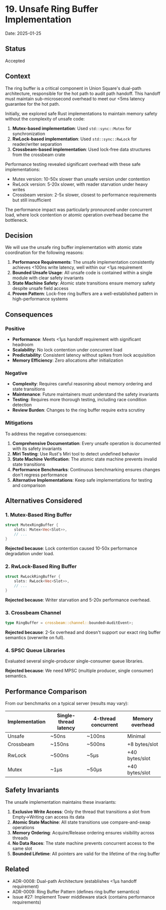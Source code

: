 # 19. Unsafe Ring Buffer Implementation

Date: 2025-01-25

## Status

Accepted

## Context

The ring buffer is a critical component in Union Square's dual-path architecture, responsible for the hot path to audit path handoff. This handoff must maintain sub-microsecond overhead to meet our <5ms latency guarantee for the hot path.

Initially, we explored safe Rust implementations to maintain memory safety without the complexity of unsafe code:

1. **Mutex-based implementation**: Used `std::sync::Mutex` for synchronization
2. **RwLock-based implementation**: Used `std::sync::RwLock` for reader/writer separation
3. **Crossbeam-based implementation**: Used lock-free data structures from the crossbeam crate

Performance testing revealed significant overhead with these safe implementations:
- Mutex version: 10-50x slower than unsafe version under contention
- RwLock version: 5-20x slower, with reader starvation under heavy writes
- Crossbeam version: 2-5x slower, closest to performance requirements but still insufficient

The performance impact was particularly pronounced under concurrent load, where lock contention or atomic operation overhead became the bottleneck.

## Decision

We will use the unsafe ring buffer implementation with atomic state coordination for the following reasons:

1. **Performance Requirements**: The unsafe implementation consistently achieves <100ns write latency, well within our <1μs requirement
2. **Bounded Unsafe Usage**: All unsafe code is contained within a single module with clear safety invariants
3. **State Machine Safety**: Atomic state transitions ensure memory safety despite unsafe field access
4. **Proven Pattern**: Lock-free ring buffers are a well-established pattern in high-performance systems

## Consequences

### Positive

- **Performance**: Meets <1μs handoff requirement with significant headroom
- **Scalability**: No lock contention under concurrent load
- **Predictability**: Consistent latency without spikes from lock acquisition
- **Memory Efficiency**: Zero allocations after initialization

### Negative

- **Complexity**: Requires careful reasoning about memory ordering and state transitions
- **Maintenance**: Future maintainers must understand the safety invariants
- **Testing**: Requires more thorough testing, including race condition detection
- **Review Burden**: Changes to the ring buffer require extra scrutiny

### Mitigations

To address the negative consequences:

1. **Comprehensive Documentation**: Every unsafe operation is documented with its safety invariants
2. **Miri Testing**: Use Rust's Miri tool to detect undefined behavior
3. **State Machine Verification**: The atomic state machine prevents invalid state transitions
4. **Performance Benchmarks**: Continuous benchmarking ensures changes don't regress performance
5. **Alternative Implementations**: Keep safe implementations for testing and comparison

## Alternatives Considered

### 1. Mutex-Based Ring Buffer

```rust
struct MutexRingBuffer {
    slots: Mutex<Vec<Slot>>,
    // ...
}
```

**Rejected because**: Lock contention caused 10-50x performance degradation under load.

### 2. RwLock-Based Ring Buffer

```rust
struct RwLockRingBuffer {
    slots: RwLock<Vec<Slot>>,
    // ...
}
```

**Rejected because**: Writer starvation and 5-20x performance overhead.

### 3. Crossbeam Channel

```rust
type RingBuffer = crossbeam::channel::bounded<AuditEvent>;
```

**Rejected because**: 2-5x overhead and doesn't support our exact ring buffer semantics (overwrite on full).

### 4. SPSC Queue Libraries

Evaluated several single-producer single-consumer queue libraries.

**Rejected because**: We need MPSC (multiple producer, single consumer) semantics.

## Performance Comparison

From our benchmarks on a typical server (results may vary):

| Implementation | Single-thread latency | 4-thread concurrent | Memory overhead |
|----------------|----------------------|---------------------|-----------------|
| Unsafe         | ~50ns                | ~100ns              | Minimal         |
| Crossbeam      | ~150ns               | ~500ns              | +8 bytes/slot   |
| RwLock         | ~500ns               | ~5μs                | +40 bytes/slot  |
| Mutex          | ~1μs                 | ~50μs               | +40 bytes/slot  |

## Safety Invariants

The unsafe implementation maintains these invariants:

1. **Exclusive Write Access**: Only the thread that transitions a slot from Empty→Writing can access its data
2. **Atomic State Machine**: All state transitions use compare-and-swap operations
3. **Memory Ordering**: Acquire/Release ordering ensures visibility across threads
4. **No Data Races**: The state machine prevents concurrent access to the same slot
5. **Bounded Lifetime**: All pointers are valid for the lifetime of the ring buffer

## Related

- ADR-0008: Dual-path Architecture (establishes <1μs handoff requirement)
- ADR-0009: Ring Buffer Pattern (defines ring buffer semantics)
- Issue #27: Implement Tower middleware stack (contains performance requirements)

